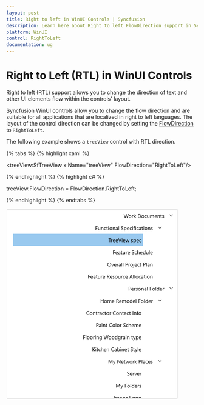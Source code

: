 ```yaml
---
layout: post
title: Right to left in WinUI Controls | Syncfusion
description: Learn here about Right to left FlowDirection support in Syncfusion WinUI Project Reunion controls and more details. 
platform: WinUI
control: RightToLeft
documentation: ug
---
```


# Right to Left (RTL) in WinUI Controls 

Right to left (RTL) support allows you to change the direction of text and other UI elements flow within the controls' layout. 
 
Syncfusion WinUI controls allow you to change the flow direction and are suitable for all applications that are localized in right to left languages. The layout of the control direction can be changed by setting the [FlowDirection](https://docs.microsoft.com/en-us/uwp/api/windows.ui.xaml.frameworkelement.flowdirection?view=winrt-19041) to `RightToLeft`. 

The following example shows a `treeView` control with RTL direction.

{% tabs %}
{% highlight xaml %}

<treeView:SfTreeView x:Name="treeView" FlowDirection="RightToLeft"/>

{% endhighlight %}
{% highlight c# %}

treeView.FlowDirection = FlowDirection.RightToLeft;

{% endhighlight %}
{% endtabs %}

![WinUI TreeView with right-to-left flow direction](Common-images/winui-control-right-to-left-direction.png)